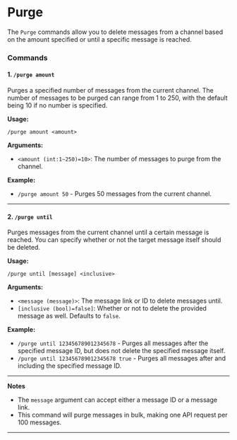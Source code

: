 # Purge

The `Purge` commands allow you to delete messages from a channel based on the amount specified or until a specific message is reached.

### Commands

#### 1. `/purge amount`

Purges a specified number of messages from the current channel. The number of messages to be purged can range from 1 to 250, with the default being 10 if no number is specified.

**Usage:**

`/purge amount <amount>`

**Arguments:**

- `<amount (int:1~250)=10>`: The number of messages to purge from the channel.

**Example:**

- `/purge amount 50` - Purges 50 messages from the current channel.

---

#### 2. `/purge until`

Purges messages from the current channel until a certain message is reached. You can specify whether or not the target message itself should be deleted.

**Usage:**

`/purge until [message] <inclusive>`

**Arguments:**

- `<message (message)>`: The message link or ID to delete messages until.
- `[inclusive (bool)=false]`: Whether or not to delete the provided message as well. Defaults to `false`.

**Example:**

- `/purge until 123456789012345678` - Purges all messages after the specified message ID, but does not delete the specified message itself.
- `/purge until 123456789012345678 true` - Purges all messages after and including the specified message ID.

---

**Notes** 
- The `message` argument can accept either a message ID or a message link. 
- This command will purge messages in bulk, making one API request per 100 messages.

---
